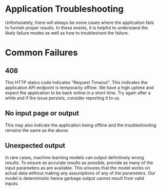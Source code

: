 # Application Troubleshooting
Unfortunately, there will always be some cases where the application fails to furnish proper results. In these events, it is helpful to understand the likely failure modes as well as how to troubleshoot the failure.

# Common Failures
## 408
This HTTP status code indicates "Request Timeout".
This indicates the application API endpoint is temporarily offline. We have a high uptime and expect the application to be back online in a short time. Try again after a while and if the issue persists, consider reporting it to us.

## No input page or output
This may also indicate the application being offline and the troubleshooting remains the same as the above.

## Unexpected output
In rare cases, machine learning models can output definitively wrong results.
To ensure as accurate results as possible, provide as many of the input parameters as are available. This ensures that the model works on actual data without making any assumptions of any of the parameters. Our model is deterministic hence garbage output cannot result from valid inputs.
